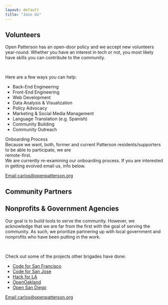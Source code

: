 ```yaml
---
layout: default
title: "Join Us"
---
```


<div>
    <!-- Join Us Section -->
    <section id="join_us">
        <div class="container flex flex-col px-6 mx-auto mt-10 space-y-0 md:space-y-0 md:flex-row">
            <!-- For Volunteers-->
            <div class="flex flex-col mb-32 md:w-1/2">
                <h1 class="max-w-md text-4xl font-bold text-center md:text-5xl md:text-center">
                    Volunteers
                </h1>
                <p class="px-2 py-2">Open Patterson has an open-door policy and we accept new volunteers year-round.
                    Whether you have an interest in tech or not, you most likely have skills you can contribute to the
                    community.</p><br>
                <p class="px-2 py-2">Here are a few ways you can help:
                <ul class="list-disc px-2">
                    <li>Back-End Engineering</li>
                    <li>Front-End Engineering</li>
                    <li>Web Development</li>
                    <li>Data Analysis & Visualization</li>
                    <li>Policy Advocacy</li>
                    <li>Marketing & Social Media Management</li>
                    <li>Language Translation (e.g. Spanish)</li>
                    <li>Community Building</li>
                    <li>Community Outreach</li>
                </ul>
                <div class="font-bold text-2xl pt-2">Onboarding Process</div>
                Because we want, both, former and current Patterson residents/supporters to be able to participate, we
                are <div class="font-bold">remote-first.</div> We are currently re-examining our onboarding process. If you are interested in getting evolved email us, info below.
                <!-- <ol class="list-decimal">
                    <li>Submit registration form</li>
                    <li>Receive email scheduling virtual meeting with someone from leadership team, and possibly other
                        new members.</li>
                    <li>Based off your interests, goals, and skills, Open Patterson leadership will pair you up with a project.</li>
                </ol> -->
                </p>
                <a href="mailto:carlos@openpatterson.org" target="_blank"
                    class="px-6 py-2 text-white bg-primary rounded-full m-auto hover:bg-primary-light">Email carlos@openpatterson.org</a>
            </div>
            <!-- For Community Partners -->
            <div class="flex flex-col mb-32 md:w-1/2">
                <h1 class="max-w-md text-4xl font-bold text-center md:text-5xl md:text-center">
                    Community Partners
                </h1>
                <h2 class="max-w-md text-1xl font-bold text-center md:text-2xl md:text-center">
                    Nonprofits & Government Agencies
                </h2>
                <p class="px-2 py-2">Our goal is to build tools to serve the community. However, we acknowledge that we
                    are far from the first with the goal of serving the community. As such, we prioritize partnering up
                    with local government and nonprofits who have been putting in the work.</p><br>
                <p class="px-2 py-2">Check out some of the projects other brigades have done:
                <ul class="list-disc px-2">
                    <li><a href="https://sfbrigade.notion.site/Current-Projects-4fefa377e1424ff0b59230b9c160e6a4"
                            target="_blank" class="underline">Code for San Francisco</a></li>
                    <li><a href="https://www.codeforsanjose.org/projects" target="_blank" class="underline">Code for San
                            Jose</a></li>
                    <li><a href="https://www.hackforla.org/projects/" target="_blank" class="underline">Hack for LA</a>
                    </li>
                    <li><a href="https://openoakland.org/projects/" target="_blank" class="underline">OpenOakland</a>
                    </li>
                    <li><a href="https://opensandiego.org/projects" target="_blank" class="underline">Open San Diego</a>
                    </li>
                </ul>
                </p>
                <a href="mailto:carlos@openpatterson.org" target="_blank"
                    class="px-6 py-2 text-white bg-primary rounded-full m-auto hover:bg-primary-light">Email carlos@openpatterson.org</a>
            </div>
        </div>
    </section>
</div>